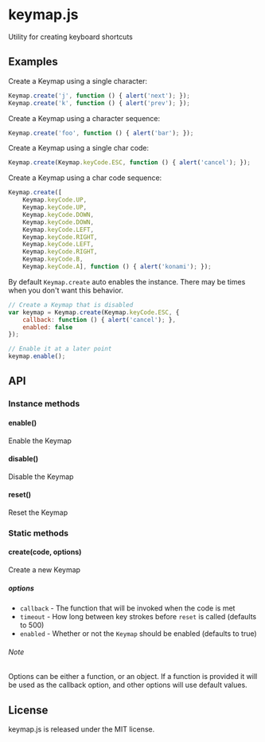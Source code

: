 # keymap.js

Utility for creating keyboard shortcuts

## Examples

Create a Keymap using a single character:

```js
Keymap.create('j', function () { alert('next'); });
Keymap.create('k', function () { alert('prev'); });
```

Create a Keymap using a character sequence:

```js
Keymap.create('foo', function () { alert('bar'); });
```

Create a Keymap using a single char code:

```js
Keymap.create(Keymap.keyCode.ESC, function () { alert('cancel'); });
```

Create a Keymap using a char code sequence:

```js
Keymap.create([
	Keymap.keyCode.UP,
	Keymap.keyCode.UP,
	Keymap.keyCode.DOWN,
	Keymap.keyCode.DOWN,
    Keymap.keyCode.LEFT,
    Keymap.keyCode.RIGHT,
    Keymap.keyCode.LEFT,
    Keymap.keyCode.RIGHT,
    Keymap.keyCode.B,
    Keymap.keyCode.A], function () { alert('konami'); });
```

By default `Keymap.create` auto enables the instance. There may be times when you don't want this behavior.

```js
// Create a Keymap that is disabled
var keymap = Keymap.create(Keymap.keyCode.ESC, {
	callback: function () { alert('cancel'); },
	enabled: false
});

// Enable it at a later point
keymap.enable();
```

## API

### Instance methods

#### enable()
Enable the Keymap

#### disable()
Disable the Keymap

#### reset()
Reset the Keymap

### Static methods

#### create(code, options)
Create a new Keymap

##### options

* `callback` - The function that will be invoked when the code is met
* `timeout` - How long between key strokes before `reset` is called (defaults to 500)
* `enabled` - Whether or not the `Keymap` should be enabled (defaults to true)


###### Note

Options can be either a function, or an object. If a function is provided it will be used as the callback option, and other options will use default values.


## License

keymap.js is released under the MIT license.